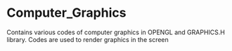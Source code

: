 # Computer_Graphics
Contains various codes of computer graphics in OPENGL and GRAPHICS.H library.
Codes are used to render graphics in the screen
